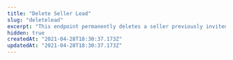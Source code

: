 ```yaml
---
title: "Delete Seller Lead"
slug: "deletelead"
excerpt: "This endpoint permanently deletes a seller previously invited to the Seller Portal, who has already accepted the invitation."
hidden: true
createdAt: "2021-04-28T18:30:37.173Z"
updatedAt: "2021-04-28T18:30:37.173Z"
---
```


